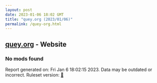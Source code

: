 ```yaml
---
layout: post
date: 2023-01-06 18:02 GMT
title: "quey.org (2023/01/06)"
permalink: /quey-org.html
---
```



## [quey.org](https://quey.org) - Website

### No mods found

Report generated on: Fri Jan  6 18:02:15 2023. Data may be outdated or incorrect.
Ruleset version: [🏀](/version-basketball)
